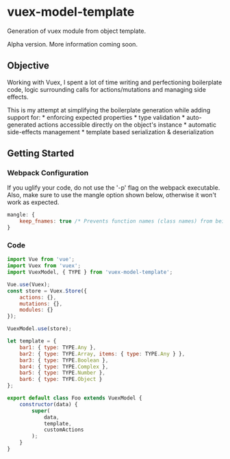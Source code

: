 # vuex-model-template
Generation of vuex module from object template.

Alpha version. More information coming soon.

## Objective
Working with Vuex, I spent a lot of time writing and perfectioning boilerplate code, logic surrounding calls for actions/mutations and managing side effects.

This is my attempt at simplifying the boilerplate generation while adding support for:
    * enforcing expected properties
    * type validation
    * auto-generated actions accessible directly on the object's instance
    * automatic side-effects management
    * template based serialization & deserialization

## Getting Started
### Webpack Configuration
If you uglify your code, do not use the '-p' flag on the webpack executable. Also, make sure to use the mangle option shown below, otherwise it won't work as expected.

```javascript
mangle: {
    keep_fnames: true /* Prevents function names (class names) from being compressed */
}
```

### Code
```javascript
import Vue from 'vue';
import Vuex from 'vuex';
import VuexModel, { TYPE } from 'vuex-model-template';

Vue.use(Vuex);
const store = Vuex.Store({
    actions: {},
    mutations: {},
    modules: {}
});

VuexModel.use(store);

let template = {
    bar1: { type: TYPE.Any },
    bar2: { type: TYPE.Array, items: { type: TYPE.Any } },
    bar3: { type: TYPE.Boolean },
    bar4: { type: TYPE.Complex },
    bar5: { type: TYPE.Number },
    bar6: { type: TYPE.Object }
};

export default class Foo extends VuexModel {
    constructor(data) {
        super(
            data,
            template,
            customActions
        );
    }
}
```